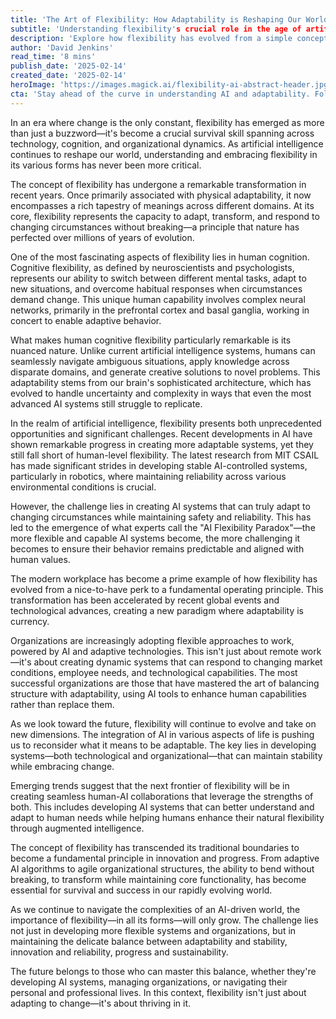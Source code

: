 ```yaml
---
title: 'The Art of Flexibility: How Adaptability is Reshaping Our World in the AI Era'
subtitle: 'Understanding flexibility's crucial role in the age of artificial intelligence'
description: 'Explore how flexibility has evolved from a simple concept to a crucial survival skill in the AI era. This comprehensive analysis examines cognitive flexibility, AI adaptability, and organizational dynamics in our rapidly changing world.'
author: 'David Jenkins'
read_time: '8 mins'
publish_date: '2025-02-14'
created_date: '2025-02-14'
heroImage: 'https://images.magick.ai/flexibility-ai-abstract-header.jpg'
cta: 'Stay ahead of the curve in understanding AI and adaptability. Follow us on LinkedIn for regular insights into how technology is reshaping our world.'
---
```


In an era where change is the only constant, flexibility has emerged as more than just a buzzword—it's become a crucial survival skill spanning across technology, cognition, and organizational dynamics. As artificial intelligence continues to reshape our world, understanding and embracing flexibility in its various forms has never been more critical.

The concept of flexibility has undergone a remarkable transformation in recent years. Once primarily associated with physical adaptability, it now encompasses a rich tapestry of meanings across different domains. At its core, flexibility represents the capacity to adapt, transform, and respond to changing circumstances without breaking—a principle that nature has perfected over millions of years of evolution.

One of the most fascinating aspects of flexibility lies in human cognition. Cognitive flexibility, as defined by neuroscientists and psychologists, represents our ability to switch between different mental tasks, adapt to new situations, and overcome habitual responses when circumstances demand change. This unique human capability involves complex neural networks, primarily in the prefrontal cortex and basal ganglia, working in concert to enable adaptive behavior.

What makes human cognitive flexibility particularly remarkable is its nuanced nature. Unlike current artificial intelligence systems, humans can seamlessly navigate ambiguous situations, apply knowledge across disparate domains, and generate creative solutions to novel problems. This adaptability stems from our brain's sophisticated architecture, which has evolved to handle uncertainty and complexity in ways that even the most advanced AI systems still struggle to replicate.

In the realm of artificial intelligence, flexibility presents both unprecedented opportunities and significant challenges. Recent developments in AI have shown remarkable progress in creating more adaptable systems, yet they still fall short of human-level flexibility. The latest research from MIT CSAIL has made significant strides in developing stable AI-controlled systems, particularly in robotics, where maintaining reliability across various environmental conditions is crucial.

However, the challenge lies in creating AI systems that can truly adapt to changing circumstances while maintaining safety and reliability. This has led to the emergence of what experts call the "AI Flexibility Paradox"—the more flexible and capable AI systems become, the more challenging it becomes to ensure their behavior remains predictable and aligned with human values.

The modern workplace has become a prime example of how flexibility has evolved from a nice-to-have perk to a fundamental operating principle. This transformation has been accelerated by recent global events and technological advances, creating a new paradigm where adaptability is currency.

Organizations are increasingly adopting flexible approaches to work, powered by AI and adaptive technologies. This isn't just about remote work—it's about creating dynamic systems that can respond to changing market conditions, employee needs, and technological capabilities. The most successful organizations are those that have mastered the art of balancing structure with adaptability, using AI tools to enhance human capabilities rather than replace them.

As we look toward the future, flexibility will continue to evolve and take on new dimensions. The integration of AI in various aspects of life is pushing us to reconsider what it means to be adaptable. The key lies in developing systems—both technological and organizational—that can maintain stability while embracing change.

Emerging trends suggest that the next frontier of flexibility will be in creating seamless human-AI collaborations that leverage the strengths of both. This includes developing AI systems that can better understand and adapt to human needs while helping humans enhance their natural flexibility through augmented intelligence.

The concept of flexibility has transcended its traditional boundaries to become a fundamental principle in innovation and progress. From adaptive AI algorithms to agile organizational structures, the ability to bend without breaking, to transform while maintaining core functionality, has become essential for survival and success in our rapidly evolving world.

As we continue to navigate the complexities of an AI-driven world, the importance of flexibility—in all its forms—will only grow. The challenge lies not just in developing more flexible systems and organizations, but in maintaining the delicate balance between adaptability and stability, innovation and reliability, progress and sustainability.

The future belongs to those who can master this balance, whether they're developing AI systems, managing organizations, or navigating their personal and professional lives. In this context, flexibility isn't just about adapting to change—it's about thriving in it.